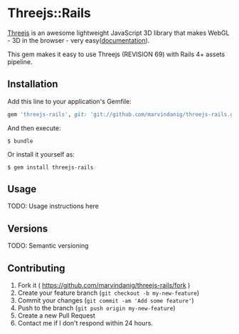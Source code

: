 # Threejs::Rails

[Threejs](http://threejs.org/) is an awesome lightweight JavaScript 3D library that makes WebGL - 3D in the browser - very easy([documentation](http://threejs.org/docs/)).

This gem makes it easy to use Threejs (REVISION 69) with Rails 4+ assets pipeline.

## Installation

Add this line to your application's Gemfile:

```ruby
gem 'threejs-rails', git: 'git://github.com/marvindanig/threejs-rails.git'
```

And then execute:

    $ bundle

Or install it yourself as:

    $ gem install threejs-rails

## Usage

TODO: Usage instructions here


## Versions

TODO: Semantic versioning


## Contributing

1. Fork it ( https://github.com/marvindanig/threejs-rails/fork )
2. Create your feature branch (`git checkout -b my-new-feature`)
3. Commit your changes (`git commit -am 'Add some feature'`)
4. Push to the branch (`git push origin my-new-feature`)
5. Create a new Pull Request
6. Contact me if I don't respond within 24 hours.
